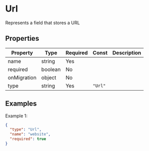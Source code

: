 # Url

Represents a field that stores a URL

## Properties

| Property    | Type    | Required | Const   | Description |
| ----------- | ------- | -------- | ------- | ----------- |
| name        | string  | Yes      |         |             |
| required    | boolean | No       |         |             |
| onMigration | object  | No       |         |             |
| type        | string  | Yes      | `"Url"` |             |

## Examples

Example 1:

```json
{
  "type": "Url",
  "name": "website",
  "required": true
}
```
